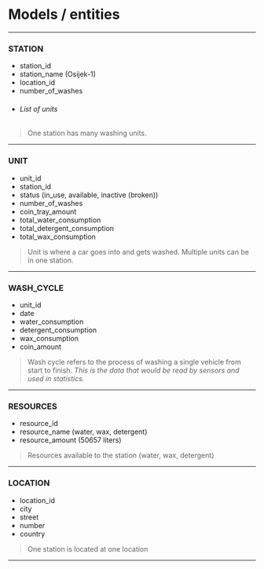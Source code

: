 # Models / entities

---

### STATION
- station_id
- station_name (Osijek-1)
- location_id
- number_of_washes
- ###### List of units
> One station has many washing units. 

---

### UNIT
- unit_id
- station_id
- status (in_use, available, inactive (broken))
- number_of_washes
- coin_tray_amount
- total_water_consumption
- total_detergent_consumption
- total_wax_consumption
> Unit is where a car goes into and gets washed. Multiple units can be in one station.

---

### WASH_CYCLE
- unit_id
- date
- water_consumption
- detergent_consumption
- wax_consumption
- coin_amount
> Wash cycle refers to the process of washing a single vehicle from start to finish.  *This is the data that would be read by sensors and used in statistics.*

---

### RESOURCES
- resource_id
- resource_name (water, wax, detergent)
- resource_amount (50657 liters)
> Resources available to the station (water, wax, detergent)

---

### LOCATION
- location_id
- city
- street
- number
- country
> One station is located at one location

---
